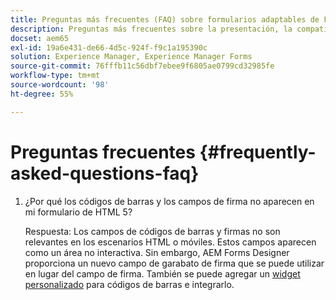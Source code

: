 ```yaml
---
title: Preguntas más frecuentes (FAQ) sobre formularios adaptables de Forms, HTML5 y AEM Forms
description: Preguntas más frecuentes sobre la presentación, la compatibilidad con scripts y el ámbito de los formularios adaptables de Forms, HTML5 y AEM Forms.
docset: aem65
exl-id: 19a6e431-de66-4d5c-924f-f9c1a195390c
solution: Experience Manager, Experience Manager Forms
source-git-commit: 76fffb11c56dbf7ebee9f6805ae0799cd32985fe
workflow-type: tm+mt
source-wordcount: '98'
ht-degree: 55%

---
```


# Preguntas frecuentes {#frequently-asked-questions-faq}

1. ¿Por qué los códigos de barras y los campos de firma no aparecen en mi formulario de HTML 5?

   Respuesta: Los campos de códigos de barras y firmas no son relevantes en los escenarios HTML o móviles. Estos campos aparecen como un área no interactiva. Sin embargo, AEM Forms Designer proporciona un nuevo campo de garabato de firma que se puede utilizar en lugar del campo de firma. También se puede agregar un [widget personalizado](../../forms/using/custom-widgets.md) para códigos de barras e integrarlo.
